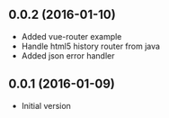 ## 0.0.2 (2016-01-10)

* Added vue-router example
* Handle html5 history router from java 
* Added json error handler

## 0.0.1 (2016-01-09)

* Initial version
